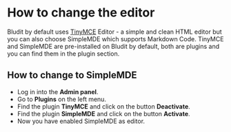 # How to change the editor
<!-- position: 6 -->

Bludit by default uses [TinyMCE](https://www.tiny.cloud/) Editor - a simple and clean HTML editor but you can also choose SimpleMDE which supports Markdown Code. TinyMCE and SimpleMDE are pre-installed on Bludit by default, both are plugins and you can find them in the plugin section.

## How to change to SimpleMDE
- Log in into the **Admin panel**.
- Go to **Plugins** on the left menu.
- Find the plugin **TinyMCE** and click on the button **Deactivate**.
- Find the plugin **SimpleMDE** and click on the button **Activate**.
- Now you have enabled SimpleMDE as editor.
